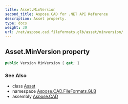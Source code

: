 ```yaml
---
title: Asset.MinVersion
second_title: Aspose.CAD for .NET API Reference
description: Asset property. 
type: docs
weight: 30
url: /net/aspose.cad.fileformats.glb/asset/minversion/
---
```

## Asset.MinVersion property

```csharp
public Version MinVersion { get; }
```

### See Also

* class [Asset](../)
* namespace [Aspose.CAD.FileFormats.GLB](../../asset/)
* assembly [Aspose.CAD](../../../)


